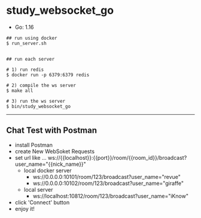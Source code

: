 # study_websocket_go

* Go: 1.16

```
## run using docker
$ run_server.sh


## run each server

# 1) run redis
$ docker run -p 6379:6379 redis 

# 2) compile the ws server
$ make all

# 3) run the ws server
$ bin/study_websocket_go
```

---
## Chat Test with Postman

* install Postman
* create New WebSoket Requests
* set url like ... ws://{{localhost}}:{{port}}/room/{{room_id}}/broadcast?user_name="{{nick_name}}"
  - local docker server
    - ws://0.0.0.0:10101/room/123/broadcast?user_name="revue"
    - ws://0.0.0.0:10102/room/123/broadcast?user_name="giraffe"
  - local server
    - ws://localhost:10812/room/123/broadcast?user_name="iKnow"
* click 'Connect' button
* enjoy it!
